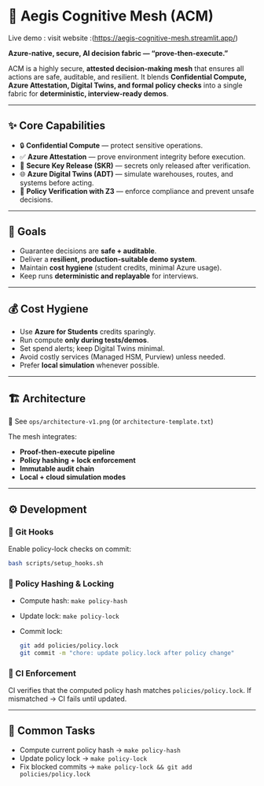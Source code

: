 

# 🚀 Aegis Cognitive Mesh (ACM)

Live demo : visit website :(https://aegis-cognitive-mesh.streamlit.app/)

**Azure-native, secure, AI decision fabric — “prove-then-execute.”**

ACM is a highly secure, **attested decision-making mesh** that ensures all actions are safe, auditable, and resilient. It blends **Confidential Compute, Azure Attestation, Digital Twins, and formal policy checks** into a single fabric for **deterministic, interview-ready demos**.

---

## ✨ Core Capabilities

* 🔒 **Confidential Compute** — protect sensitive operations.
* ✅ **Azure Attestation** — prove environment integrity before execution.
* 🔑 **Secure Key Release (SKR)** — secrets only released after verification.
* 🌐 **Azure Digital Twins (ADT)** — simulate warehouses, routes, and systems before acting.
* 📏 **Policy Verification with Z3** — enforce compliance and prevent unsafe decisions.

---

## 🎯 Goals

* Guarantee decisions are **safe + auditable**.
* Deliver a **resilient, production-suitable demo system**.
* Maintain **cost hygiene** (student credits, minimal Azure usage).
* Keep runs **deterministic and replayable** for interviews.

---

## 💰 Cost Hygiene

* Use **Azure for Students** credits sparingly.
* Run compute **only during tests/demos**.
* Set spend alerts; keep Digital Twins minimal.
* Avoid costly services (Managed HSM, Purview) unless needed.
* Prefer **local simulation** whenever possible.

---

## 🏗️ Architecture

📌 See `ops/architecture-v1.png` (or `architecture-template.txt`)

The mesh integrates:

* **Proof-then-execute pipeline**
* **Policy hashing + lock enforcement**
* **Immutable audit chain**
* **Local + cloud simulation modes**

---

## ⚙️ Development

### 🔗 Git Hooks

Enable policy-lock checks on commit:

```bash
bash scripts/setup_hooks.sh
```

### 📜 Policy Hashing & Locking

* Compute hash: `make policy-hash`
* Update lock: `make policy-lock`
* Commit lock:

  ```bash
  git add policies/policy.lock
  git commit -m "chore: update policy.lock after policy change"
  ```

### 🧪 CI Enforcement

CI verifies that the computed policy hash matches `policies/policy.lock`.
If mismatched → CI fails until updated.

---

## 🧩 Common Tasks

* Compute current policy hash → `make policy-hash`
* Update policy lock → `make policy-lock`
* Fix blocked commits → `make policy-lock && git add policies/policy.lock`






